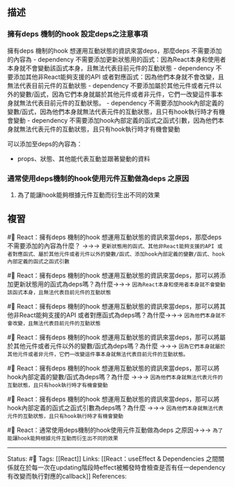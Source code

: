 
## 描述


### 擁有deps 機制的hook 設定deps之注意事項

擁有deps 機制的hook  想運用互動狀態的資訊來當deps，那麼deps 不需要添加的內容為
	- dependency 不需要添加更新狀態用的函式：因為React本身和使用者本身就不會變動該函式本身，且無法代表目前元件的互動狀態
	- dependency 不要添加其他非React能夠支援的API 或者對應函式：因為他們本身就不會改變，且無法代表目前元件的互動狀態
	- dependency 不要添加屬於其他元件或者元件以外的變數/函式，因為它們本身就屬於其他元件或者非元件，它們一改變這件事本身就無法代表目前元件的互動狀態。
	- dependency 不需要添加hook內部定義的變數/函式，因為他們本身就無法代表元件的互動狀態，且只有hook執行時才有機會變動
	- dependency 不需要添加hook內部定義的函式之函式引數，因為他們本身就無法代表元件的互動狀態，且只有hook執行時才有機會變動

可以添加至deps的內容為：
- props、狀態、其他能代表互動並跟著變動的資料

### 通常使用deps機制的hook使用元件互動做為deps 之原因
1. 為了能讓hook能夠根據元件互動而衍生出不同的效果

## 複習


#🧠 React：擁有deps 機制的hook  想運用互動狀態的資訊來當deps，那麼deps 不需要添加的內容為什麼？ ->->-> `更新狀態用的函式、其他非React能夠支援的API 或者對應函式、屬於其他元件或者元件以外的變數/函式、添加hook內部定義的變數/函式、hook內部定義的函式之函式引數`
<!--SR:!2022-11-27,26,250-->

#🧠 React：擁有deps 機制的hook  想運用互動狀態的資訊來當deps，那可以將添加更新狀態用的函式為deps嗎？為什麼->->-> `因為React本身和使用者本身就不會變動該函式本身，且無法代表目前元件的互動狀態`
<!--SR:!2022-11-28,26,250-->

#🧠 React：擁有deps 機制的hook  想運用互動狀態的資訊來當deps，那可以將其他非React能夠支援的API 或者對應函式為deps嗎？為什麼->->-> `因為他們本身就不會改變，且無法代表目前元件的互動狀態`
<!--SR:!2022-11-26,25,250-->

#🧠 React：擁有deps 機制的hook  想運用互動狀態的資訊來當deps，那可以將屬於其他元件或者元件以外的變數/函式為deps嗎？為什麼 ->->-> `因為它們本身就屬於其他元件或者非元件，它們一改變這件事本身就無法代表目前元件的互動狀態。`
<!--SR:!2022-11-27,26,250-->

#🧠 React：擁有deps 機制的hook  想運用互動狀態的資訊來當deps，那可以將hook內部定義的變數/函式為deps嗎？為什麼 ->->-> `因為他們本身就無法代表元件的互動狀態，且只有hook執行時才有機會變動`
<!--SR:!2022-11-26,25,250-->

#🧠 React：擁有deps 機制的hook  想運用互動狀態的資訊來當deps，那可以將hook內部定義的函式之函式引數為deps嗎？為什麼 ->->-> `因為他們本身就無法代表元件的互動狀態，且只有hook執行時才有機會變動`
<!--SR:!2022-11-27,26,250-->


#🧠 React：通常使用deps機制的hook使用元件互動做為deps 之原因->->-> `為了能讓hook能夠根據元件互動而衍生出不同的效果`
<!--SR:!2022-11-29,27,250-->

---
Status: #🌱 
Tags:
[[React]]
Links:
[[React：useEffect & Dependencies 之間關係就在於每一次在updating階段時effect被觸發時會檢查是否有任一dependency有改變而執行對應的callback]]
References: